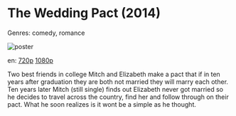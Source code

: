 # The Wedding Pact (2014)

Genres: comedy, romance

![poster](http://image.tmdb.org/t/p/w500/gNbaMdAtYaTVEOmrSGsTa8iVzwp.jpg)

en:
  [720p](magnet:?xt=urn:btih:EF6C46D8CE0494B71F2DD9D48D26D021F1B9909A&tr=udp://glotorrents.pw:6969/announce&tr=udp://tracker.opentrackr.org:1337/announce&tr=udp://torrent.gresille.org:80/announce&tr=udp://tracker.openbittorrent.com:80&tr=udp://tracker.coppersurfer.tk:6969&tr=udp://tracker.leechers-paradise.org:6969&tr=udp://p4p.arenabg.ch:1337&tr=udp://tracker.internetwarriors.net:1337)
  [1080p](magnet:?xt=urn:btih:c1fe90d6fa2ca8e930521f6e4eb629d12b8c969f&dn=The+Wedding+Pact+%282014%29+1080p+BrRip+x264+-+YIFY&tr=udp%3A%2F%2Ftracker.openbittorrent.com%3A80%2Fannounce&tr=udp%3A%2F%2Fglotorrents.pw%3A6969%2Fannounce&tr=udp%3A%2F%2Ftracker.openbittorrent.com%3A80%2Fannounce&tr=udp%3A%2F%2Ftracker.opentrackr.org%3A1337%2Fannounce&tr=udp%3A%2F%2Fzer0day.to%3A1337%2Fannounce&tr=udp%3A%2F%2Ftracker.coppersurfer.tk%3A6969%2Fannounce)
  


Two best friends in college Mitch and Elizabeth make a pact that if in ten years after graduation they are both not married they will marry each other. Ten years later Mitch (still single) finds out Elizabeth never got married so he decides to travel across the country, find her and follow through on their pact. What he soon realizes is it wont be a simple as he thought.